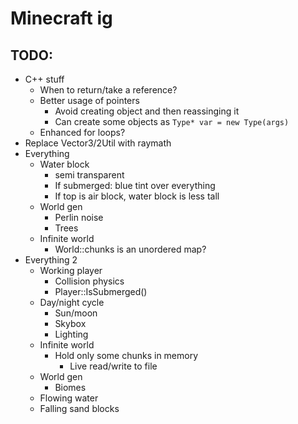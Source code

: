 # Minecraft ig

## TODO:

- C++ stuff
	- When to return/take a reference?
	- Better usage of pointers
		- Avoid creating object and then reassinging it
		- Can create some objects as `Type* var = new Type(args)`
	- Enhanced for loops?
- Replace Vector3/2Util with raymath
- Everything
	- Water block
		- semi transparent
		- If submerged: blue tint over everything
		- If top is air block, water block is less tall
	- World gen
		- Perlin noise
		- Trees
	- Infinite world
		- World::chunks is an unordered map?
- Everything 2
	- Working player
		- Collision physics
		- Player::IsSubmerged()
	- Day/night cycle
		- Sun/moon
		- Skybox
		- Lighting
	- Infinite world
		- Hold only some chunks in memory
			- Live read/write to file
	- World gen
		- Biomes
	- Flowing water
	- Falling sand blocks